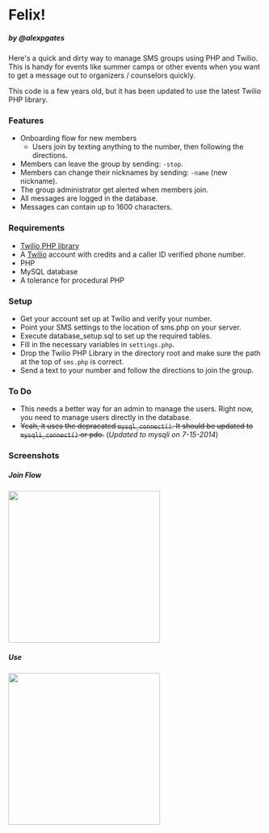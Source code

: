 Felix!
============

##### by @alexpgates


Here's a quick and dirty way to manage SMS groups using PHP and Twilio. This is handy for events like summer camps or other events when you want to get a message out to organizers / counselors quickly.

This code is a few years old, but it has been updated to use the latest Twilio PHP library.

### Features

- Onboarding flow for new members
    - Users join by texting anything to the number, then following the directions.
- Members can leave the group by sending: <code>-stop</code>.
- Members can change their nicknames by sending: <code>-name</code> (new nickname).
- The group administrator get alerted when members join.
- All messages are logged in the database.
- Messages can contain up to 1600 characters.

### Requirements

- <a href="https://github.com/twilio/twilio-php">Twilio PHP library</a>
- A <a href="http://twilio.com">Twilio</a> account with credits and a caller ID verified phone number.
- PHP
- MySQL database
- A tolerance for procedural PHP

### Setup

- Get your account set up at Twilio and verify your number.
- Point your SMS settings to the location of sms.php on your server.
- Execute database_setup.sql to set up the required tables.
- Fill in the necessary variables in <code>settings.php</code>.
- Drop the Twilio PHP Library in the directory root and make sure the path at the top of <code>sms.php</code> is correct.
- Send a text to your number and follow the directions to join the group.

### To Do

- This needs a better way for an admin to manage the users. Right now, you need to manage users directly in the database.
- ~~Yeah, it uses the depracated <code>mysql_connect()</code>. It should be updated to <code>mysqli_connect()</code> or pdo.~~ (_Updated to mysqli on 7-15-2014_)

### Screenshots

##### Join Flow

<img src="http://alexpgates.com/static/images/felix-join-flow.png" width="300px">

##### Use

<img src="http://alexpgates.com/static/images/felix-use.png" width="300px">
